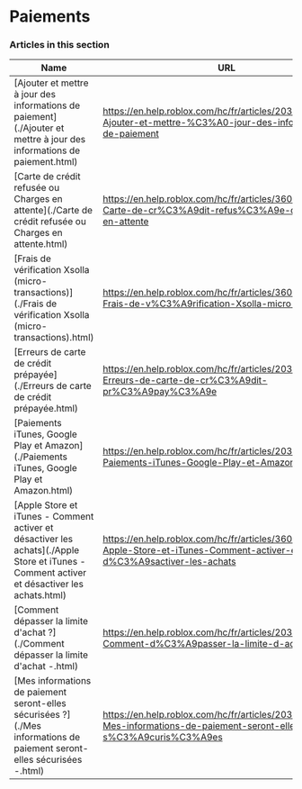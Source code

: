 # Paiements  
### Articles in this section
Name|URL
-|-
[Ajouter et mettre à jour des informations de paiement](./Ajouter et mettre à jour des informations de paiement.html) |https://en.help.roblox.com/hc/fr/articles/203312560-Ajouter-et-mettre-%C3%A0-jour-des-informations-de-paiement
[Carte de crédit refusée ou Charges en attente](./Carte de crédit refusée ou Charges en attente.html) |https://en.help.roblox.com/hc/fr/articles/360000359923-Carte-de-cr%C3%A9dit-refus%C3%A9e-ou-Charges-en-attente
[Frais de vérification Xsolla (micro-transactions)](./Frais de vérification Xsolla (micro-transactions).html) |https://en.help.roblox.com/hc/fr/articles/360016750311-Frais-de-v%C3%A9rification-Xsolla-micro-transactions
[Erreurs de carte de crédit prépayée](./Erreurs de carte de crédit prépayée.html) |https://en.help.roblox.com/hc/fr/articles/203312680-Erreurs-de-carte-de-cr%C3%A9dit-pr%C3%A9pay%C3%A9e
[Paiements iTunes, Google Play et Amazon](./Paiements iTunes, Google Play et Amazon.html) |https://en.help.roblox.com/hc/fr/articles/203312760-Paiements-iTunes-Google-Play-et-Amazon
[Apple Store et iTunes - Comment activer et désactiver les achats](./Apple Store et iTunes - Comment activer et désactiver les achats.html) |https://en.help.roblox.com/hc/fr/articles/360029554512-Apple-Store-et-iTunes-Comment-activer-et-d%C3%A9sactiver-les-achats
[Comment dépasser la limite d'achat ?](./Comment dépasser la limite d'achat -.html) |https://en.help.roblox.com/hc/fr/articles/203312670-Comment-d%C3%A9passer-la-limite-d-achat
[Mes informations de paiement seront-elles sécurisées ?](./Mes informations de paiement seront-elles sécurisées -.html) |https://en.help.roblox.com/hc/fr/articles/203312590-Mes-informations-de-paiement-seront-elles-s%C3%A9curis%C3%A9es